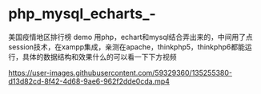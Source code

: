 # php_mysql_echarts_-
美国疫情地区排行榜 demo
用php，echart和mysql结合弄出来的，中间用了点session技术，在xampp集成，亲测在apache，thinkphp5，thinkphp6都能运行，具体的数据结构和效果什么的可以看一下下方视频

https://user-images.githubusercontent.com/59329360/135255380-d13d82cd-8f42-4d68-9ae6-962f2dde0cda.mp4

